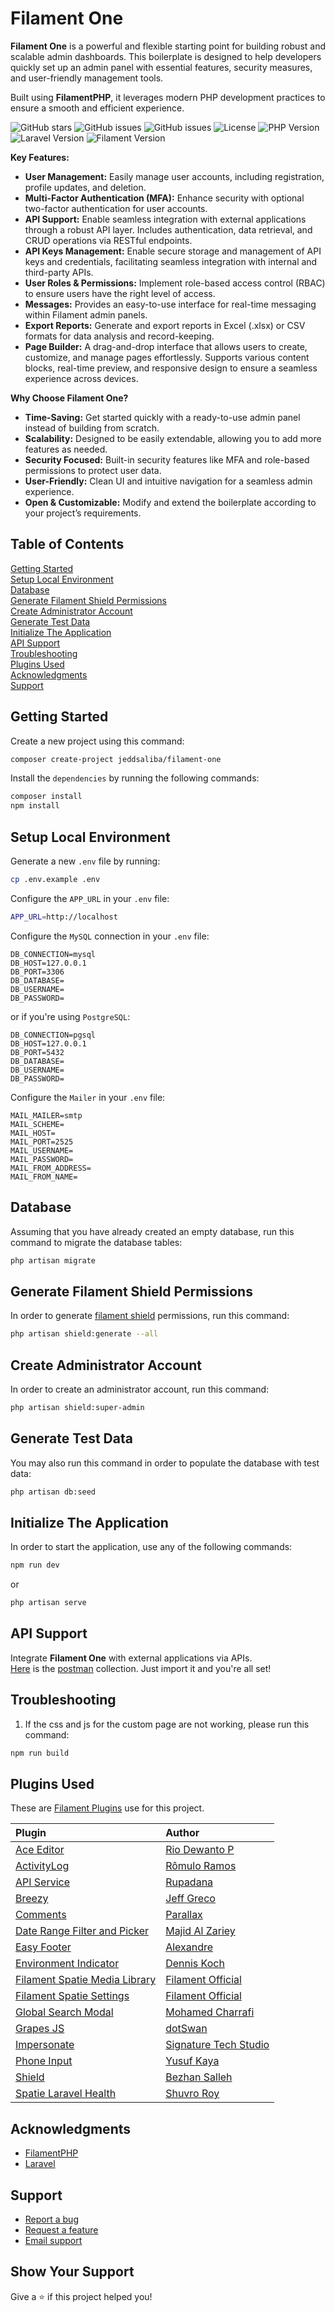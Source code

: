 # Filament One

**Filament One** is a powerful and flexible starting point for building robust and scalable admin dashboards. This boilerplate is designed to help developers quickly set up an admin panel with essential features, security measures, and user-friendly management tools.

Built using **FilamentPHP**, it leverages modern PHP development practices to ensure a smooth and efficient experience.

![GitHub stars](https://img.shields.io/github/stars/jeddsaliba/filament-one?style=flat-square)
![GitHub issues](https://img.shields.io/github/forks/jeddsaliba/filament-one?style=flat-square)
![GitHub issues](https://img.shields.io/github/issues/jeddsaliba/filament-one?style=flat-square)
![License](https://img.shields.io/badge/License-MIT-blue?style=flat-square)
![PHP Version](https://img.shields.io/badge/PHP-8.2-blue?style=flat-square&logo=php)
![Laravel Version](https://img.shields.io/badge/Laravel-11.0-red?style=flat-square&logo=laravel)
![Filament Version](https://img.shields.io/badge/Filament-3.2-purple?style=flat-square)

**Key Features:**
- **User Management:** Easily manage user accounts, including registration, profile updates, and deletion.
- **Multi-Factor Authentication (MFA):** Enhance security with optional two-factor authentication for user accounts.
- **API Support:** Enable seamless integration with external applications through a robust API layer. Includes authentication, data retrieval, and CRUD operations via RESTful endpoints.
- **API Keys Management:** Enable secure storage and management of API keys and credentials, facilitating seamless integration with internal and third-party APIs.
- **User Roles & Permissions:** Implement role-based access control (RBAC) to ensure users have the right level of access.
- **Messages:** Provides an easy-to-use interface for real-time messaging within Filament admin panels.
- **Export Reports:** Generate and export reports in Excel (.xlsx) or CSV formats for data analysis and record-keeping.
- **Page Builder:** A drag-and-drop interface that allows users to create, customize, and manage pages effortlessly. Supports various content blocks, real-time preview, and responsive design to ensure a seamless experience across devices.

**Why Choose Filament One?**
- **Time-Saving:** Get started quickly with a ready-to-use admin panel instead of building from scratch.
- **Scalability:** Designed to be easily extendable, allowing you to add more features as needed.
- **Security Focused:** Built-in security features like MFA and role-based permissions to protect user data.
- **User-Friendly:** Clean UI and intuitive navigation for a seamless admin experience.
- **Open & Customizable:** Modify and extend the boilerplate according to your project’s requirements.

## Table of Contents
[Getting Started](#getting-started)<br/>
[Setup Local Environment](#environment)<br/>
[Database](#database)<br/>
[Generate Filament Shield Permissions](#generate-filament-shield-permissions)<br/>
[Create Administrator Account](#create-admin-account)<br/>
[Generate Test Data](#generate-test-data)<br/>
[Initialize The Application](#initialize-the-application)<br/>
[API Support](#api-support)<br/>
[Troubleshooting](#troubleshooting)<br/>
[Plugins Used](#plugins-used)<br/>
[Acknowledgments](#acknowledgments)<br/>
[Support](#support)

<a name="getting-started"></a>
## Getting Started
Create a new project using this command:

```bash
composer create-project jeddsaliba/filament-one
```

Install the `dependencies` by running the following commands:

```bash
composer install
npm install
```

<a name="environment"></a>
## Setup Local Environment
Generate a new `.env` file by running:

```bash
cp .env.example .env
```

Configure the `APP_URL` in your `.env` file:

```bash
APP_URL=http://localhost
```

Configure the `MySQL` connection in your `.env` file:
```
DB_CONNECTION=mysql
DB_HOST=127.0.0.1
DB_PORT=3306
DB_DATABASE=
DB_USERNAME=
DB_PASSWORD=
```

or if you're using `PostgreSQL`:
```
DB_CONNECTION=pgsql
DB_HOST=127.0.0.1
DB_PORT=5432
DB_DATABASE=
DB_USERNAME=
DB_PASSWORD=
```

Configure the `Mailer` in your `.env` file:
```
MAIL_MAILER=smtp
MAIL_SCHEME=
MAIL_HOST=
MAIL_PORT=2525
MAIL_USERNAME=
MAIL_PASSWORD=
MAIL_FROM_ADDRESS=
MAIL_FROM_NAME=
```

<a name="database"></a>
## Database
Assuming that you have already created an empty database, run this command to migrate the database tables:

```bash
php artisan migrate
```

<a name="generate-filament-shield-permissions"></a>
## Generate Filament Shield Permissions
In order to generate [filament shield](https://filamentphp.com/plugins/bezhansalleh-shield) permissions, run this command:

```bash
php artisan shield:generate --all
```

<a name="create-admin-account"></a>
## Create Administrator Account
In order to create an administrator account, run this command:

```bash
php artisan shield:super-admin
```

<a name="generate-test-data"></a>
## Generate Test Data
You may also run this command in order to populate the database with test data:

```bash
php artisan db:seed
```

<a name="initialize-the-application"></a>
## Initialize The Application
In order to start the application, use any of the following commands:

```bash
npm run dev
```

or

```bash
php artisan serve
```

<a name="api-support"></a>
## API Support
Integrate **Filament One** with external applications via APIs.<br/>
[Here](https://github.com/jeddsaliba/filament-one/blob/8b79bf5f4108b9c0f20fac1a2156604259b91a16/docs/postman/Filament%20One%20API.postman_collection.json) is the [postman](https://www.postman.com) collection. Just import it and you're all set!

<a name="troubleshooting"></a>
## Troubleshooting
1. If the css and js for the custom page are not working, please run this command:

```bash
npm run build
```

<a name="plugins-used"></a>
## Plugins Used
These are [Filament Plugins](https://filamentphp.com/plugins) use for this project.

| **Plugin**                                                                                          | **Author**                                              |
| :-------------------------------------------------------------------------------------------------- | :------------------------------------------------------ |
| [Ace Editor](https://github.com/riodwanto/filament-ace-editor)                                      | [Rio Dewanto P](https://github.com/riodwanto)           |
| [ActivityLog](https://github.com/rmsramos/activitylog)                                              | [Rômulo Ramos](https://github.com/rmsramos)             |
| [API Service](https://github.com/rupadana/filament-api-service)                                     | [Rupadana](https://github.com/rupadana)                 |
| [Breezy](https://github.com/jeffgreco13/filament-breezy)                                            | [Jeff Greco](https://github.com/jeffgreco13)            |
| [Comments](https://github.com/parallax/filament-comments)                                           | [Parallax](https://github.com/parallax)                 |
| [Date Range Filter and Picker](https://github.com/malzariey/filament-daterangepicker-filter)        | [Majid Al Zariey](https://github.com/malzariey)         |
| [Easy Footer](https://github.com/devonab/filament-easy-footer)                                      | [Alexandre](https://github.com/Devonab)                 |
| [Environment Indicator](https://github.com/pxlrbt/filament-environment-indicator)                   | [Dennis Koch](https://github.com/pxlrbt)                |
| [Filament Spatie Media Library](https://github.com/filamentphp/spatie-laravel-media-library-plugin) | [Filament Official](https://github.com/filamentphp)     |
| [Filament Spatie Settings](https://github.com/filamentphp/spatie-laravel-settings-plugin)           | [Filament Official](https://github.com/filamentphp)     |
| [Global Search Modal](https://github.com/CharrafiMed/global-search-modal)                           | [Mohamed Charrafi](https://github.com/CharrafiMed)      |
| [Grapes JS](https://github.com/dotswan/filament-grapesjs-v3)                                        | [dotSwan](https://github.com/dotswan)                   |
| [Impersonate](https://github.com/stechstudio/filament-impersonate)                                  | [Signature Tech Studio](https://github.com/stechstudio) |
| [Phone Input](https://github.com/ysfkaya/filament-phone-input)                                      | [Yusuf Kaya](https://github.com/ysfkaya)                |
| [Shield](https://github.com/bezhanSalleh/filament-shield)                                           | [Bezhan Salleh](https://github.com/bezhansalleh)        |
| [Spatie Laravel Health](https://github.com/shuvroroy/filament-spatie-laravel-health)                | [Shuvro Roy](https://github.com/shuvroroy)              |

<a name="acknowledgments"></a>
## Acknowledgments
- [FilamentPHP](https://filamentphp.com)
- [Laravel](https://laravel.com)

<a name="support"></a>
## Support
- [Report a bug](https://github.com/jeddsaliba/filament-one/issues)
- [Request a feature](https://github.com/jeddsaliba/filament-one/issues)
- [Email support](mailto:jeddsaliba@gmail.com)

## Show Your Support

Give a ⭐️ if this project helped you!

